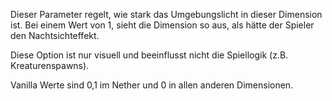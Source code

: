 Dieser Parameter regelt, wie stark das Umgebungslicht in dieser Dimension ist. Bei einem Wert von 1, sieht die Dimension so aus, als hätte der Spieler den Nachtsichteffekt.

Diese Option ist nur visuell und beeinflusst nicht die Spiellogik (z.B. Kreaturenspawns).

Vanilla Werte sind 0,1 im Nether und 0 in allen anderen Dimensionen.